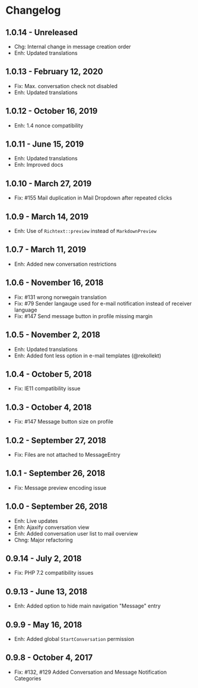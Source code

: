 Changelog
=========


1.0.14 - Unreleased
-----------------------
- Chg: Internal change in message creation order
- Enh: Updated translations



1.0.13 - February 12, 2020
-----------------------
- Fix: Max. conversation check not disabled
- Enh: Updated translations


1.0.12 - October 16, 2019
-----------------------
- Enh: 1.4 nonce compatibility


1.0.11 - June 15, 2019
-----------------------
- Enh: Updated translations
- Enh: Improved docs


1.0.10 - March 27, 2019
-----------------------
- Fix: #155 Mail duplication in Mail Dropdown after repeated clicks


1.0.9 - March 14, 2019
-----------------------
- Enh: Use of `Richtext::preview` instead of `MarkdownPreview`


1.0.7 - March 11, 2019
-----------------------
- Enh: Added new conversation restrictions


1.0.6 - November 16, 2018
-----------------------
- Fix: #131 wrong norwegain translation
- Fix: #79 Sender langauge used for e-mail notification instead of receiver language
- Fix: #147 Send message button in profile missing margin


1.0.5 - November 2, 2018
-----------------------
- Enh: Updated translations
- Enh: Added font less option in e-mail templates (@rekollekt)


1.0.4 - October 5, 2018
-----------------------
- Fix: IE11 compatibility issue


1.0.3 - October 4, 2018
-----------------------
- Fix: #147 Message button size on profile


1.0.2 - September 27, 2018
-----------------------
- Fix: Files are not attached to MessageEntry


1.0.1 - September 26, 2018
-----------------------
- Fix: Message preview encoding issue


1.0.0 - September 26, 2018
-----------------------
- Enh: Live updates
- Enh: Ajaxify conversation view
- Enh: Added conversation user list to mail overview
- Chng: Major refactoring


0.9.14 - July 2, 2018
-----------------------
- Fix: PHP 7.2 compatibility issues


0.9.13 - June 13, 2018
----------------------
- Enh: Added option to hide main navigation "Message" entry


0.9.9 - May 16, 2018
----------------------
- Enh: Added global `StartConversation` permission


0.9.8 - October 4, 2017
----------------------
- Fix: #132, #129 Added Conversation and Message Notification Categories
